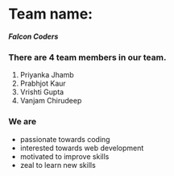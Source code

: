 # Team name: 

***Falcon Coders***

### There are **4 team members** in our team.
1. Priyanka Jhamb
2. Prabhjot Kaur
3. Vrishti Gupta
4. Vanjam Chirudeep


### We are 
- passionate towards coding
- interested towards web development
- motivated to improve skills
- zeal to learn new skills

